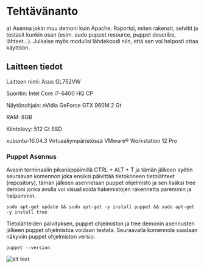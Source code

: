 # Tehtävänanto

a) Asenna jokin muu demoni kuin Apache. Raportoi, miten rakensit, selvitit ja testasit kunkin osan (esim. sudo puppet resource, puppet describe, lähteet…). Julkaise myös modulisi lähdekoodi niin, että sen voi helposti ottaa käyttöön.

## Laitteen tiedot

Laitteen nimi: Asus GL752VW

Suoritin: Intel Core i7-6400 HQ CP

Näytönohjain: nVidia GeForce GTX 960M 2 Gt

RAM: 8GB

Kiintolevy: 512 Gt SSD

xubuntu-16.04.3 Virtuaaliympäristössä VMware® Workstation 12 Pro

### Puppet Asennus

Avasin terminaalin pikanäppäimillä CTRL + ALT + T ja tämän jälkeen syötin seuraavan komennon joka ensiksi päivittää tietokoneen tietolähteet (repository), tämän jälkeen asennetaan puppet ohjelmisto ja sen lisäksi tree demoni jonka avulla voi visualisoida hakemistojen rakennetta paremmin ja helpommin.

```
sudo apt-get update && sudo apt-get -y install puppet && sudo apt-get -y install tree
```

Tietolähteiden päivityksen, puppet ohjelmiston ja tree demonin asennusten jälkeen puppet ohjelmistoa voidaan testata. Seuraavalla komennola saadaan näkyviin puppet ohjelmiston versio.

```
puppet --version
```

![alt text](https://raw.githubusercontent.com/siavonen/Puppet-master/master/teht%C3%A4v%C3%A4t/T1/pics/Screenshot_2017-11-01_09-04-59.png)
